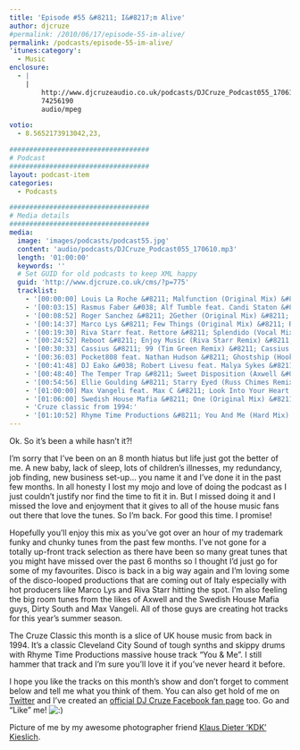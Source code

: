 ```yaml
---
title: 'Episode #55 &#8211; I&#8217;m Alive'
author: djcruze
#permalink: /2010/06/17/episode-55-im-alive/
permalink: /podcasts/episode-55-im-alive/
'itunes:category':
  - Music
enclosure:
  - |
    |
        http://www.djcruzeaudio.co.uk/podcasts/DJCruze_Podcast055_170610.mp3
        74256190
        audio/mpeg

votio:
  - 8.5652173913042,23,

###################################
# Podcast
###################################
layout: podcast-item
categories:
  - Podcasts

###################################
# Media details
###################################
media:
  image: 'images/podcasts/podcast55.jpg'
  content: 'audio/podcasts/DJCruze_Podcast055_170610.mp3'
  length: '01:00:00'
  keywords: ''
  # Set GUID for old podcasts to keep XML happy
  guid: 'http://www.djcruze.co.uk/cms/?p=775'
  tracklist:
    - '[00:00:00] Louis La Roche &#8211; Malfunction (Original Mix) &#8211; Ever After'
    - '[00:03:15] Rasmus Faber &#038; Alf Tumble feat. Candi Staton &#8211; Wilder Side (Original Mix) &#8211; Defected'
    - '[00:08:52] Roger Sanchez &#8211; 2Gether (Original Mix) &#8211; Stealth Records'
    - '[00:14:37] Marco Lys &#8211; Few Things (Original Mix) &#8211; Rising Music'
    - '[00:19:30] Riva Starr feat. Rettore &#8211; Splendido (Vocal Mix) &#8211; Snatch! Records'
    - '[00:24:52] Reboot &#8211; Enjoy Music (Riva Starr Remix) &#8211; Defected'
    - '[00:30:33] Cassius &#8211; 99 (Tim Green Remix) &#8211; Cassius Records'
    - '[00:36:03] Pocket808 feat. Nathan Hudson &#8211; Ghostship (Hook N Sling Remix) &#8211; Hussle Recordings'
    - '[00:41:48] DJ Eako &#038; Robert Livesu feat. Malya Sykes &#8211; Shine On (Eako &#038; Livesu Steel Mix) &#8211; CR2 Records'
    - '[00:48:40] The Temper Trap &#8211; Sweet Disposition (Axwell &#038; Dirty South Remix) &#8211; Infectious Records'
    - '[00:54:56] Ellie Goulding &#8211; Starry Eyed (Russ Chimes Remix) &#8211; Polydor / Cassius &#8211; The Sound Of Violence (Acapella)'
    - '[01:00:00] Max Vangeli feat. Max C &#8211; Look Into Your Heart (Original Mix) &#8211; U-Boot'
    - '[01:06:00] Swedish House Mafia &#8211; One (Original Mix) &#8211; SHM'
    - 'Cruze classic from 1994:'
    - '[01:10:52] Rhyme Time Productions &#8211; You And Me (Hard Mix) &#8211; Cleveland City Records'
---
```


Ok. So it&#8217;s been a while hasn&#8217;t it?!

I&#8217;m sorry that I&#8217;ve been on an 8 month hiatus but life just got the better of me. A new baby, lack of sleep, lots of children&#8217;s illnesses, my redundancy, job finding, new business set-up&#8230; you name it and I&#8217;ve done it in the past few months. In all honesty I lost my mojo and love of doing the podcast as I just couldn&#8217;t justify nor find the time to fit it in. But I missed doing it and I missed the love and enjoyment that it gives to all of the house music fans out there that love the tunes. So I&#8217;m back. For good this time. I promise!

Hopefully you&#8217;ll enjoy this mix as you&#8217;ve got over an hour of my trademark funky and chunky tunes from the past few months. I&#8217;ve not gone for a totally up-front track selection as there have been so many great tunes that you might have missed over the past 6 months so I thought I&#8217;d just go for some of my favourites. Disco is back in a big way again and I&#8217;m loving some of the disco-looped productions that are coming out of Italy especially with hot producers like Marco Lys and Riva Starr hitting the spot. I&#8217;m also feeling the big room tunes from the likes of Axwell and the Swedish House Mafia guys, Dirty South and Max Vangeli. All of those guys are creating hot tracks for this year&#8217;s summer season.

The Cruze Classic this month is a slice of UK house music from back in 1994. It&#8217;s a classic Cleveland City Sound of tough synths and skippy drums with Rhyme Time Productions massive house track &#8220;You &#038; Me&#8221;. I still hammer that track and I&#8217;m sure you&#8217;ll love it if you&#8217;ve never heard it before.

I hope you like the tracks on this month&#8217;s show and don&#8217;t forget to comment below and tell me what you think of them. You can also get hold of me on [Twitter][2] and I&#8217;ve created an [official DJ Cruze Facebook fan page][3] too. Go and &#8220;Like&#8221; me! <img src="http://www.djcruze.co.uk/cms/wp-includes/images/smilies/icon_smile.gif" alt=":)" class="wp-smiley" />

Picture of me by my awesome photographer friend [Klaus Dieter &#8216;KDK&#8217; Kieslich][6].

[1]: http://www.djcruze.co.uk/cms/wp-content/uploads/2010/06/podcast55.jpg
[2]: http://twitter.com/djcruze
[3]: http://www.facebook.com/housedjcruze
[4]: http://www.djcruze.co.uk/cms/wp-content/DownloadButton.gif
[5]: http://www.djcruzeaudio.co.uk/podcasts/DJCruze_Podcast055_170610.mp3
[6]: http://www.facebook.com/kdk74FOTO
